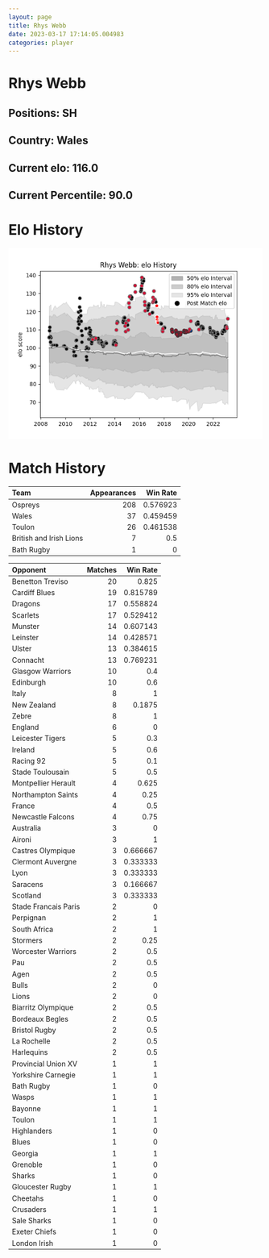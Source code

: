 ```yaml
---  
layout: page  
title: Rhys Webb  
date: 2023-03-17 17:14:05.004983  
categories: player  
---
```

# Rhys Webb

## Positions: SH

## Country: Wales

## Current elo: 116.0

## Current Percentile: 90.0

# Elo History


![elo history](history_RhysWebb.png)
# Match History


| Team                    |   Appearances |   Win Rate |
|:------------------------|--------------:|-----------:|
| Ospreys                 |           208 |   0.576923 |
| Wales                   |            37 |   0.459459 |
| Toulon                  |            26 |   0.461538 |
| British and Irish Lions |             7 |   0.5      |
| Bath Rugby              |             1 |   0        |

| Opponent             |   Matches |   Win Rate |
|:---------------------|----------:|-----------:|
| Benetton Treviso     |        20 |   0.825    |
| Cardiff Blues        |        19 |   0.815789 |
| Dragons              |        17 |   0.558824 |
| Scarlets             |        17 |   0.529412 |
| Munster              |        14 |   0.607143 |
| Leinster             |        14 |   0.428571 |
| Ulster               |        13 |   0.384615 |
| Connacht             |        13 |   0.769231 |
| Glasgow Warriors     |        10 |   0.4      |
| Edinburgh            |        10 |   0.6      |
| Italy                |         8 |   1        |
| New Zealand          |         8 |   0.1875   |
| Zebre                |         8 |   1        |
| England              |         6 |   0        |
| Leicester Tigers     |         5 |   0.3      |
| Ireland              |         5 |   0.6      |
| Racing 92            |         5 |   0.1      |
| Stade Toulousain     |         5 |   0.5      |
| Montpellier Herault  |         4 |   0.625    |
| Northampton Saints   |         4 |   0.25     |
| France               |         4 |   0.5      |
| Newcastle Falcons    |         4 |   0.75     |
| Australia            |         3 |   0        |
| Aironi               |         3 |   1        |
| Castres Olympique    |         3 |   0.666667 |
| Clermont Auvergne    |         3 |   0.333333 |
| Lyon                 |         3 |   0.333333 |
| Saracens             |         3 |   0.166667 |
| Scotland             |         3 |   0.333333 |
| Stade Francais Paris |         2 |   0        |
| Perpignan            |         2 |   1        |
| South Africa         |         2 |   1        |
| Stormers             |         2 |   0.25     |
| Worcester Warriors   |         2 |   0.5      |
| Pau                  |         2 |   0.5      |
| Agen                 |         2 |   0.5      |
| Bulls                |         2 |   0        |
| Lions                |         2 |   0        |
| Biarritz Olympique   |         2 |   0.5      |
| Bordeaux Begles      |         2 |   0.5      |
| Bristol Rugby        |         2 |   0.5      |
| La Rochelle          |         2 |   0.5      |
| Harlequins           |         2 |   0.5      |
| Provincial Union XV  |         1 |   1        |
| Yorkshire Carnegie   |         1 |   1        |
| Bath Rugby           |         1 |   0        |
| Wasps                |         1 |   1        |
| Bayonne              |         1 |   1        |
| Toulon               |         1 |   1        |
| Highlanders          |         1 |   0        |
| Blues                |         1 |   0        |
| Georgia              |         1 |   1        |
| Grenoble             |         1 |   0        |
| Sharks               |         1 |   0        |
| Gloucester Rugby     |         1 |   1        |
| Cheetahs             |         1 |   0        |
| Crusaders            |         1 |   1        |
| Sale Sharks          |         1 |   0        |
| Exeter Chiefs        |         1 |   0        |
| London Irish         |         1 |   0        |